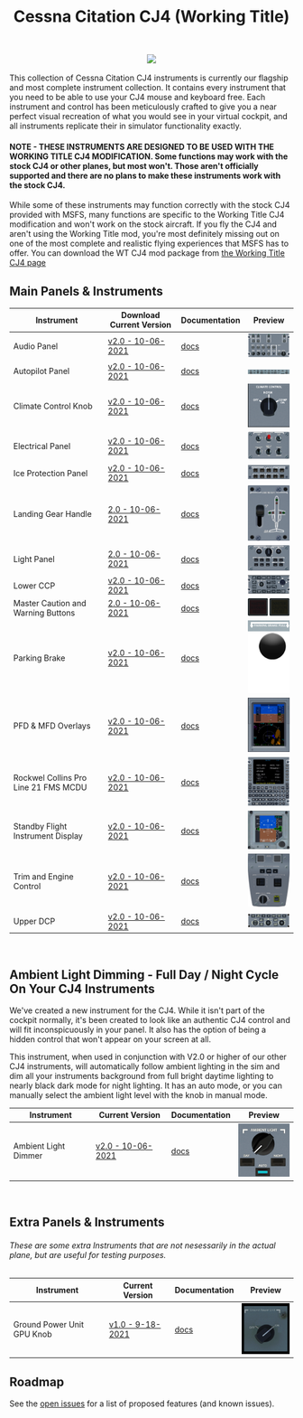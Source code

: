 <h1 align="center">Cessna Citation CJ4 (Working Title)
</h1><br>
<p align="center"><img src="https://user-images.githubusercontent.com/75218511/133437045-c895881c-5502-4885-94dd-b4fe9b288246.png" width="600"></p>
This collection of Cessna Citation CJ4 instruments is currently our flagship and most complete instrument collection. It contains every instrument that you need to be able to use your CJ4 mouse and keyboard free. Each instrument and control has been meticulously crafted to give you a near perfect visual recreation of what you would see in your virtual cockpit, and all instruments replicate their in simulator functionality exactly.
<h4>NOTE - THESE INSTRUMENTS ARE DESIGNED TO BE USED WITH THE WORKING TITLE CJ4 MODIFICATION. Some functions may work with the stock CJ4 or other planes, but most won't. Those aren't officially supported and there are no plans to make these instruments work with the stock CJ4. 
</h4>While some of these instruments may function correctly with the stock CJ4 provided with MSFS, many functions are specific to the Working Title CJ4 modification and won't work on the stock aircraft. If you fly the CJ4 and aren't using the Working Title mod, you're most definitely missing out on one of the most complete and realistic flying experiences that MSFS has to offer. You can download the WT CJ4 mod package from <a href="https://www.workingtitle.aero/packages/cj4/" target="_blank">the Working Title CJ4 page</a>

## Main Panels & Instruments

| Instrument | Download Current Version | Documentation | Preview |
| ---------- | ------------------------ | ------------- | ------- |
| Audio Panel | [v2.0 - 10-06-2021](https://github.com/Simstrumentation/Air-Manager/blob/main/Instruments/Cessena_Citation_CJ4/CJ4-Audio_Panel/Cessna_Citation_CJ4_(Working_Title%20Mod)-Audio_Panel.siff) | [docs](CJ4-Audio_Panel/) | <img src="CJ4-Audio_Panel/cc714760-4287-43e8-323f-d1b817072e43/preview.png" width="100"> |
| Autopilot Panel | [v2.0 - 10-06-2021](https://github.com/Simstrumentation/Air-Manager/blob/main/Instruments/Cessena_Citation_CJ4/CJ4-AutoPilot_Panel/Cessna_Citation_CJ4_(Working_Title%20Mod)-AutoPilot_Panel.siff) | [docs](CJ4-AutoPilot_Panel/) | <img src="CJ4-AutoPilot_Panel/30f0e44d-791c-4ecc-a5c4-eb80d769d3ea/preview.png" width="100"> |
| Climate Control Knob | [v2.0 - 10-06-2021](https://github.com/Simstrumentation/Air-Manager/blob/main/Instruments/Cessena_Citation_CJ4/CJ4-Climate_Control/Cessna_Citation_CJ4_(Working_Title%20Mod)-Climate_Control_Switch.siff) | [docs](CJ4-Climate_Control/) | <img src="CJ4-Climate_Control/f90941ea-f1d4-43ad-09d9-794be2092d77/preview.PNG" width="100"> |
| Electrical Panel | [v2.0 - 10-06-2021](https://github.com/Simstrumentation/Air-Manager/blob/main/Instruments/Cessena_Citation_CJ4/CJ4-Electrical_Panel/Cessna_Citation_CJ4_(Working_Title%20Mod)-Electrical_Panel.siff) | [docs](CJ4-Electrical_Panel/) | <img src="CJ4-Electrical_Panel/3c5dcdca-9a40-4fec-19b5-c0e435f00653/preview.png" width="100"> |
| Ice Protection Panel | [v2.0 - 10-06-2021](https://github.com/Simstrumentation/Air-Manager/blob/main/Instruments/Cessena_Citation_CJ4/CJ4-Ice_Protection_Panel/Cessna_Citation_CJ4_(Working_Title%20Mod)-Ice_Protection_Panel.siff) | [docs](CJ4-Ice_Protection_Panel/) | <img src="CJ4-Ice_Protection_Panel/9d628764-3c98-4426-172e-5d672c0aa47a/preview.png" width="100"> |
| Landing Gear Handle | [2.0 - 10-06-2021](https://github.com/Simstrumentation/Air-Manager/blob/main/Instruments/Cessena_Citation_CJ4/CJ4-Landing_Gear_Handle/Cessna_Citation_CJ4_(Working_Title%20Mod)-Landing_Gear_Handle.siff) | [docs](CJ4-Landing_Gear_Handle/) | <img src="CJ4-Landing_Gear_Handle/ec2057fa-5839-42d6-1f55-35c13e0feb9f/preview.png" width="100"> |
| Light Panel | [2.0 - 10-06-2021](https://github.com/Simstrumentation/Air-Manager/blob/main/Instruments/Cessena_Citation_CJ4/CJ4-Light_Panel/Cessna_Citation_CJ4_(Working_Title%20Mod)-Light_Panel.siff) | [docs](CJ4-Light_Panel/) | <img src="CJ4-Light_Panel/40e12ee4-9d82-427c-8760-372fbcaf482f/preview.png" width="100" data-tomark-pass > |  
| Lower CCP | [v2.0 - 10-06-2021](https://github.com/Simstrumentation/Air-Manager/blob/main/Instruments/Cessena_Citation_CJ4/CJ4-Lower_CCP_Panel/Cessna_Citation_CJ4_(Working_Title%20Mod)-Lower_CCP_Panel.siff) | [docs](CJ4-Lower_CCP_Panel/) | <img src="CJ4-Lower_CCP_Panel/1ca3dcd0-b7bb-4bf7-8f1a-be07ac7092cf/preview.png" width="100"> |
| Master Caution and Warning Buttons | [2.0 - 10-06-2021](https://github.com/Simstrumentation/Air-Manager/blob/main/Instruments/Cessena_Citation_CJ4/CJ4-Master_Caution_Warning/Cessna_Citation_CJ4_(Working_Title%20Mod)-Master_Caution_and_Warning.siff) | [docs](CJ4-Master_Caution_Warning/) | <img src="CJ4-Master_Caution_Warning/2b2cf6ea-8d1a-4a09-a335-83d96ead012e/preview.png" width="100"> |
| Parking Brake | [v2.0 - 10-06-2021](https://github.com/Simstrumentation/Air-Manager/blob/main/Instruments/Cessena_Citation_CJ4/CJ4-Parking_Brake/Cessna_Citation_CJ4_(Working_Title%20Mod)-Parking_Brake.siff) | [docs](CJ4-Parking_Brake/) | <img src="CJ4-Parking_Brake/c97e872c-5655-4b5a-bbfb-f9e43dd3eaa1/preview.png" width="100"> |
| PFD & MFD Overlays | [v2.0 - 10-06-2021](https://github.com/Simstrumentation/Air-Manager/blob/main/Instruments/Cessena_Citation_CJ4/CJ4-PFD_MFD_Overlay/Cessna_Citation_CJ4_(Working_Title%20Mod)-PFD_MFD_Overlay.siff) | [docs](CJ4-PFD_MFD_Overlay/) | <img src="CJ4-PFD_MFD_Overlay/a418c7e2-ee2c-4606-82cd-8c74248007dc/preview.png" width="100"> |
| Rockwel Collins Pro Line 21 FMS MCDU | [v2.0 - 10-06-2021](https://github.com/Simstrumentation/Air-Manager/blob/main/Instruments/Cessena_Citation_CJ4/CJ4-Rockwell_Collins_Pro_Line_21/Cessna_Citation_CJ4_(Working_Title%20Mod)-Rockwell_Collins_Pro_Line_21_FMS_MCDU_Overlay.siff) | [docs](CJ4-Rockwell_Collins_Pro_Line_21/) | <img src="CJ4-Rockwell_Collins_Pro_Line_21/f7659605-1421-4d75-a347-55d9cb92db57/preview.png" width="100"> |
| Standby Flight Instrument Display | [v2.0 - 10-06-2021](https://github.com/Simstrumentation/Air-Manager/blob/main/Instruments/Cessena_Citation_CJ4/CJ4-Standby_Flight_Instrument/Cessna_Citation_CJ4_(Working_Title%20Mod)-Standby_Flight_Instrument_Overlay.siff) | [docs](CJ4-Standby_Flight_Instrument/) | <img src="CJ4-Standby_Flight_Instrument/bea87062-ef3e-4f53-8ff6-b81a6cc39a87/preview.png" width="100"> |
| Trim and Engine Control | [v2.0 - 10-06-2021](https://github.com/Simstrumentation/Air-Manager/blob/main/Instruments/Cessena_Citation_CJ4/CJ4-Trim_and_Engine_Control/Cessna_Citation_CJ4_(Working_Title%20Mod)-Trim_and_Engine_Control_Panel.siff) | [docs](CJ4-Trim_and_Engine_Control/) | <img src="CJ4-Trim_and_Engine_Control/c5e5c1b1-d600-44a3-901d-2f8f6e086a3d/preview.png" width="100"> |
| Upper DCP | [v2.0 - 10-06-2021](https://github.com/Simstrumentation/Air-Manager/blob/main/Instruments/Cessena_Citation_CJ4/CJ4-Upper_DCP_Panel/Cessna_Citation_CJ4_(Working_Title%20Mod)-Upper_DCP_Menu.siff) | [docs](CJ4-Upper_DCP_Panel/) | <img src="CJ4-Upper_DCP_Panel/646e2e0b-4014-4add-b572-242aa038b2f1/preview.png" width="100"> |

<br>

## Ambient Light Dimming - Full Day / Night Cycle On Your CJ4 Instruments

We've created a new instrument for the CJ4. While it isn't part of the cockpit normally, it's been created to look like an authentic CJ4 control and will fit inconspicuously in your panel. It also has the option of being a hidden control that won't appear on your screen at all.

This instrument, when used in conjunction with V2.0 or higher of our other CJ4 instruments, will automatically follow ambient lighting in the sim and dim all your instruments background from full bright daytime lighting to nearly black dark mode for night lighting. It has an auto mode, or you can manually select the ambient light level with the knob in manual mode.
<br>

| Instrument | Current Version | Documentation | Preview |
| ---------- | --------------- | ------------- | ------- |
| Ambient Light Dimmer | [v2.0 - 10-06-2021](https://github.com/Simstrumentation/Air-Manager/blob/main/Instruments/Cessena_Citation_CJ4/CJ4-Ambient_Light_Dimmer/Cessna_Citation_CJ4_(Working_Title%20Mod)-Ambient_Light_Dimmer.siff) |  [docs](CJ4-Ambient_Light_Dimmer/) | <img src="CJ4-Ambient_Light_Dimmer/d6f6d4ab-62f6-4427-844a-4909fe2fbd4e/preview.PNG" width="100">  |

<br>


## Extra Panels & Instruments

###### These are some extra Instruments that are not nesessarily in the actual plane, but are useful for testing purposes.

| Instrument | Current Version | Documentation | Preview |
| ---------- | --------------- | ------------- | ------- |
| Ground Power Unit GPU Knob | [v1.0 - 9-18-2021](https://github.com/Simstrumentation/Air-Manager/blob/main/Instruments/Cessena_Citation_CJ4/CJ4-GPU_Knob/Cessna_Citation_CJ4-GPU%20Knob.siff) | [docs](CJ4-GPU_Knob/) | <img src="CJ4-GPU_Knob/a9de14b4-3f6f-4b05-babd-9632374d52b3/preview.png" width="100"> |

## Roadmap

See the [open issues](https://github.com/Simstrumentation/Air-Manager/issues) for a list of proposed features (and known issues).
